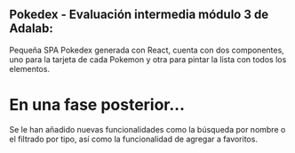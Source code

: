 ## Pokedex - Evaluación intermedia módulo 3 de Adalab:

Pequeña SPA Pokedex generada con React, cuenta con dos componentes, uno para la tarjeta de cada Pokemon y otra para pintar la lista con todos los elementos.

# En una fase posterior...

Se le han añadido nuevas funcionalidades como la búsqueda por nombre o el filtrado por tipo, así como la funcionalidad de agregar a favoritos.
